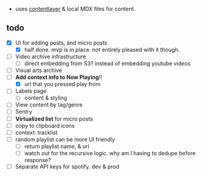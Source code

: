- uses [contentlayer](https://www.contentlayer.dev/) & local MDX files for content.

## todo
- [x] UI for adding posts, and micro posts
  - [x] half done. mvp is in place. not entirely pleased with it though.
- [ ] Video archive infrastructure
  - [ ] direct embedding from S3? instead of embedding youtube videos
- [ ] Visual arts archive
- [ ] **Add context info to Now Playing**!!
  - [x] url that you pressed play from
- [ ] Labels page
  - [ ] content & styling
- [ ] View content by tag/genre
- [ ] Sentry
- [ ] **Virtualized list** for micro posts
- [ ] copy to clipboard icons
- [ ] context: tracklist
- [ ] random playlist can be more UI friendly
  - [ ] return playlist name, & url
  - [ ] watch out for the recursive logic. why am I having to dedupe before response?
- [ ] Separate API keys for spotify. dev & prod
